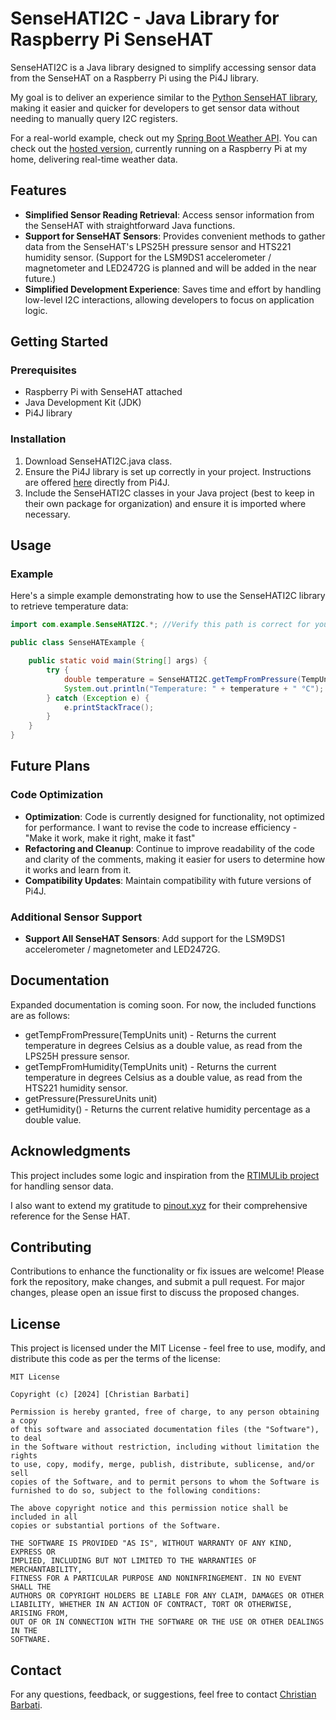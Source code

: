 

# SenseHATI2C - Java Library for Raspberry Pi SenseHAT

SenseHATI2C is a Java library designed to simplify accessing sensor data from the SenseHAT on a Raspberry Pi using the Pi4J library.

My goal is to deliver an experience similar to the [Python SenseHAT library](https://pypi.org/project/sense-hat/), making it easier and quicker for developers to get sensor data without needing to manually query I2C registers.

For a real-world example, check out my [Spring Boot Weather API](https://github.com/chrisbarbati/WeatherServer). You can check out the [hosted version](http://chrisbarbati.ddns.net:2048/API/weather), currently running on a Raspberry Pi at my home, delivering real-time weather data.

## Features

- **Simplified Sensor Reading Retrieval**: Access sensor information from the SenseHAT with straightforward Java functions.
- **Support for SenseHAT Sensors**: Provides convenient methods to gather data from the SenseHAT's LPS25H pressure sensor and HTS221 humidity sensor.
  (Support for the LSM9DS1 accelerometer / magnetometer and LED2472G is planned and will be added in the near future.)
- **Simplified Development Experience**: Saves time and effort by handling low-level I2C interactions, allowing developers to focus on application logic.

## Getting Started

### Prerequisites

- Raspberry Pi with SenseHAT attached
- Java Development Kit (JDK)
- Pi4J library

### Installation

1. Download SenseHATI2C.java class.
2. Ensure the Pi4J library is set up correctly in your project. Instructions are offered [here](https://pi4j.com/1.2/install.html) directly from Pi4J.
3. Include the SenseHATI2C classes in your Java project (best to keep in their own package for organization) and ensure it is imported where necessary. 

## Usage

### Example

Here's a simple example demonstrating how to use the SenseHATI2C library to retrieve temperature data:

```java
import com.example.SenseHATI2C.*; //Verify this path is correct for your package structure

public class SenseHATExample {

    public static void main(String[] args) {
        try {
            double temperature = SenseHATI2C.getTempFromPressure(TempUnits.CELSIUS); //Gets the temperature from the LPS25H pressure sensor, using the static method getTempFromPressure() and Celsius as a unit
            System.out.println("Temperature: " + temperature + " °C");
        } catch (Exception e) {
            e.printStackTrace();
        }
    }
}
```

## Future Plans

### Code Optimization
- **Optimization**: Code is currently designed for functionality, not optimized for performance. I want to revise the code to increase efficiency - "Make it work, make it right, make it fast"
- **Refactoring and Cleanup**: Continue to improve readability of the code and clarity of the comments, making it easier for users to determine how it works and learn from it.
- **Compatibility Updates**: Maintain compatibility with future versions of Pi4J.

### Additional Sensor Support
- **Support All SenseHAT Sensors**: Add support for the LSM9DS1 accelerometer / magnetometer and LED2472G.

## Documentation

Expanded documentation is coming soon. For now, the included functions are as follows:

 - getTempFromPressure(TempUnits unit) - Returns the current temperature in degrees Celsius as a double value, as read from the LPS25H pressure sensor.
 - getTempFromHumidity(TempUnits unit) - Returns the current temperature in degrees Celsius as a double value, as read from the HTS221 humidity sensor.
 - getPressure(PressureUnits unit)
 - getHumidity() - Returns the current relative humidity percentage as a double value.

## Acknowledgments

This project includes some logic and inspiration from the [RTIMULib project](https://github.com/RPi-Distro/RTIMULib/) for handling sensor data.

I also want to extend my gratitude to [pinout.xyz](https://pinout.xyz/pinout/sense_hat) for their comprehensive reference for the Sense HAT.

## Contributing

Contributions to enhance the functionality or fix issues are welcome! Please fork the repository, make changes, and submit a pull request. For major changes, please open an issue first to discuss the proposed changes.

## License

This project is licensed under the MIT License - feel free to use, modify, and distribute this code as per the terms of the license:

```
MIT License

Copyright (c) [2024] [Christian Barbati]

Permission is hereby granted, free of charge, to any person obtaining a copy
of this software and associated documentation files (the "Software"), to deal
in the Software without restriction, including without limitation the rights
to use, copy, modify, merge, publish, distribute, sublicense, and/or sell
copies of the Software, and to permit persons to whom the Software is
furnished to do so, subject to the following conditions:

The above copyright notice and this permission notice shall be included in all
copies or substantial portions of the Software.

THE SOFTWARE IS PROVIDED "AS IS", WITHOUT WARRANTY OF ANY KIND, EXPRESS OR
IMPLIED, INCLUDING BUT NOT LIMITED TO THE WARRANTIES OF MERCHANTABILITY,
FITNESS FOR A PARTICULAR PURPOSE AND NONINFRINGEMENT. IN NO EVENT SHALL THE
AUTHORS OR COPYRIGHT HOLDERS BE LIABLE FOR ANY CLAIM, DAMAGES OR OTHER
LIABILITY, WHETHER IN AN ACTION OF CONTRACT, TORT OR OTHERWISE, ARISING FROM,
OUT OF OR IN CONNECTION WITH THE SOFTWARE OR THE USE OR OTHER DEALINGS IN THE
SOFTWARE.
```

## Contact

For any questions, feedback, or suggestions, feel free to contact [Christian Barbati](mailto:chris.barbati@gmail.com).
